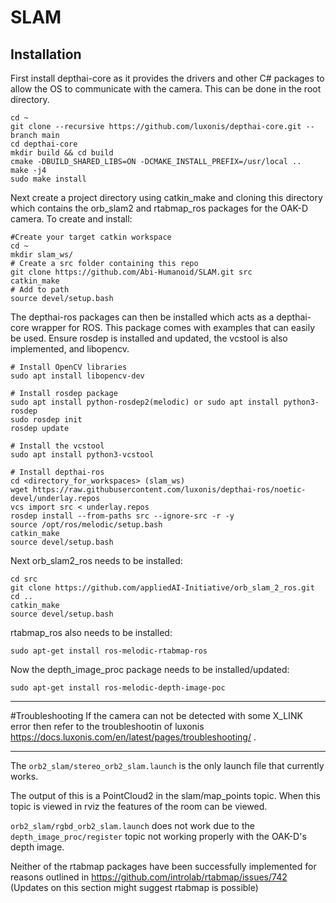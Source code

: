 # SLAM

## Installation ##

First install depthai-core as it provides the drivers and other C# packages to allow the OS to communicate with the camera. This can be done in the root directory.

```
cd ~
git clone --recursive https://github.com/luxonis/depthai-core.git --branch main
cd depthai-core
mkdir build && cd build
cmake -DBUILD_SHARED_LIBS=ON -DCMAKE_INSTALL_PREFIX=/usr/local ..
make -j4
sudo make install
```

Next create a project directory using catkin_make and cloning this directory which contains the orb_slam2 and rtabmap_ros packages for the OAK-D camera.
To create and install:
```
#Create your target catkin workspace
cd ~
mkdir slam_ws/          
# Create a src folder containing this repo
git clone https://github.com/Abi-Humanoid/SLAM.git src        
catkin_make 
# Add to path
source devel/setup.bash         
```

The depthai-ros packages can then be installed which acts as a depthai-core wrapper for ROS. This package comes with examples that can easily be used.
Ensure rosdep is installed and updated, the vcstool is also implemented, and libopencv.
```
# Install OpenCV libraries
sudo apt install libopencv-dev

# Install rosdep package
sudo apt install python-rosdep2(melodic) or sudo apt install python3-rosdep
sudo rosdep init
rosdep update

# Install the vcstool  
sudo apt install python3-vcstool

# Install depthai-ros
cd <directory_for_workspaces> (slam_ws)
wget https://raw.githubusercontent.com/luxonis/depthai-ros/noetic-devel/underlay.repos
vcs import src < underlay.repos
rosdep install --from-paths src --ignore-src -r -y
source /opt/ros/melodic/setup.bash
catkin_make
source devel/setup.bash
```

Next orb_slam2_ros needs to be installed:
```
cd src
git clone https://github.com/appliedAI-Initiative/orb_slam_2_ros.git
cd ..
catkin_make
source devel/setup.bash
```

rtabmap_ros also needs to be installed:
```
sudo apt-get install ros-melodic-rtabmap-ros
```

Now the depth_image_proc package needs to be installed/updated:
```
sudo apt-get install ros-melodic-depth-image-poc
```

---
#Troubleshooting
If the camera can not be detected with some X_LINK error then refer to the troubleshootin of luxonis https://docs.luxonis.com/en/latest/pages/troubleshooting/ .



---
The ```orb2_slam/stereo_orb2_slam.launch``` is the only launch file that currently works.

The output of this is a PointCloud2 in the slam/map_points topic.
When this topic is viewed in rviz the features of the room can be viewed.

```orb2_slam/rgbd_orb2_slam.launch``` does not work due to the ```depth_image_proc/register``` topic not working properly with the OAK-D's depth image.

Neither of the rtabmap packages have been successfully implemented for reasons outlined in https://github.com/introlab/rtabmap/issues/742 (Updates on this section might suggest rtabmap is possible) 
